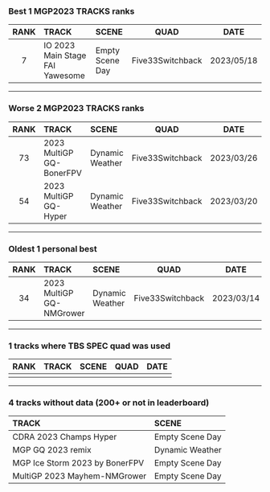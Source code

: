 ### Best 1 MGP2023 TRACKS ranks
|RANK|TRACK|SCENE|QUAD|DATE|
|:---:|:---|:---|:---:|:---:|
|7|IO 2023 Main Stage FAI Yawesome|Empty Scene Day|Five33Switchback|2023/05/18|
---
### Worse 2 MGP2023 TRACKS ranks
|RANK|TRACK|SCENE|QUAD|DATE|
|:---:|:---|:---|:---:|:---:|
|73|2023 MultiGP GQ-BonerFPV|Dynamic Weather|Five33Switchback|2023/03/26|
|54|2023 MultiGP GQ-Hyper|Dynamic Weather|Five33Switchback|2023/03/20|
---
### Oldest 1 personal best
|RANK|TRACK|SCENE|QUAD|DATE|
|:---:|:---|:---|:---:|:---:|
|34|2023 MultiGP GQ-NMGrower|Dynamic Weather|Five33Switchback|2023/03/14|
---
### 1 tracks where TBS SPEC quad was used
|RANK|TRACK|SCENE|QUAD|DATE|
|:---:|:---|:---|:---:|:---:|
||||||
---
### 4 tracks without data (200+ or not in leaderboard)
|TRACK|SCENE|
|:---|:---|
|CDRA 2023  Champs Hyper|Empty Scene Day|
|MGP GQ 2023 remix|Dynamic Weather|
|MGP Ice Storm 2023 by BonerFPV|Empty Scene Day|
|MultiGP 2023 Mayhem-NMGrower|Empty Scene Day|
